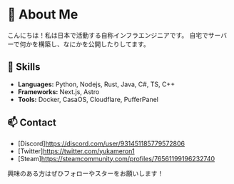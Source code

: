 # 🌟 About Me

こんにちは！私は日本で活動する自称インフラエンジニアです。
自宅でサーバーで何かを構築し、なにかを公開したりしてます。

## 🔧 Skills
- **Languages:** Python, Nodejs, Rust, Java, C#, TS, C++
- **Frameworks:** Next.js, Astro
- **Tools:** Docker, CasaOS, Cloudflare, PufferPanel

## 📫 Contact
- [Discord]<https://discord.com/user/931451185779572806> 
- [Twitter]<https://twitter.com/yukameron1> 
- [Steam]<https://steamcommunity.com/profiles/76561199196232740>

興味のある方はぜひフォローやスターをお願いします！
